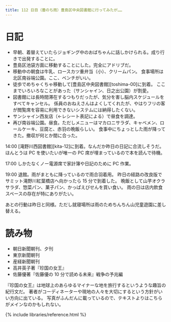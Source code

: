 ```yaml
---
title: 112 日目（曇のち雨）豊島区中央図書館に行ってみたが……
---
```


# 日記

* 早朝、着替えていたらジョギング中のおばちゃんに話しかけられる。成り行きで出発することに。
* 豊島区池袋方面に移動することにした。完全にアドリブだ。
* 移動中の朝食は牛乳、ロースカツ重弁当（小）、クリームパン。
  食事場所は北区南谷端公園。ここ、ベンチがいい。
* 徒歩でめちゃくちゃ移動して[豊島区中央図書館][toshima-00]に到着。
  ここまでいろいろなことがあった（サンシャイン、日之出公園）が割愛。
* 図書館には長時間滞在するつもりだったが、気分を害し脳内スケジュールをすべてキャンセル。
  係員のおねえさんはよくしてくれたが、やはりフリの客が閲覧席を容易に利用できないシステムには納得したくない。
* サンシャイン西友店（←レシート表記による）で昼食を調達。
* 再び南谷端公園。昼食。ただしメニューはマカロニサラダ、キャベメン、ロールケーキ、豆腐と、赤羽の晩飯らしい。
  食事中にちょっとした雨が降ってきた。撤収が何とか間に合った。

14:00 [滝野川西図書館][kita-12]に到着。なんだか昨日の日記に合流しそうだ。
ほんとうは PC を使いたいが唯一の PC 席が埋まっているので本を読んで待機。

17:00 しかたなくノー電源席で家計簿や日記のために PC 作業。

19:00 退館。雨がまともに降っているので雨合羽着用。
昨日の経路の改良版でサミット滝野川紅葉橋店へ向かったら 15 分で到着した。
晩飯として山芋オクラサラダ、惣菜パン、菓子パン、かっぱえびせんを買い食い。
雨の日は店内飲食スペースの存在が特にありがたい。

あとの行動は昨日と同様。ただし就寝場所は雨のためちんちん山児童遊園に差し替える。

# 読み物

* 朝日新聞朝刊、夕刊
* 東京新聞朝刊
* 産経新聞朝刊
* 高井英子著『珍国の女王』
* 佐藤優著『佐藤優の 10 分で読める未来』戦争の予兆編

『珍国の女王』は地球上のあらゆるマイナーな地を旅行するというような趣旨の紀行文だ。
著者がコーディネーターや現地の人々を大切にするという方針がいい方向に出ている。
写真がふんだんに載っているので、テキストよりはこちらがメインなのかもしれない。

{% include libraries/reference.html %}
